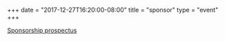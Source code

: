 +++
date = "2017-12-27T16:20:00-08:00"
title = "sponsor"
type = "event"
+++

<a href="../SponsorDevOpsDays2018.pdf">Sponsorship prospectus</a>
